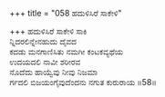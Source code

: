 +++
title = "058 ಹದುಳಿಸಿರೆ ಸಾಕೇಳಿ"

+++
ಹದುಳಿಸಿರೆ ಸಾಕೇಳಿ ಸಾಕಿ  
ನ್ನಿದರಲಿನ್ನೇನಹುದು ದೈವದ  
ಕದಡು ಮನಗಾಣಿಸಿತು ನಮಗೀ ಕಂಟಕವ್ಯಥೆಯ  
ಉದಯದಲಿ ನಾವೀ ಶರೀರವ  
ನೊದೆದು ಹಾಯ್ವೆವು ನೀವು ನಿಜಮಾ  
ರ್ಗದಲಿ ಬಿಜಯಂಗೈವುದೆಂದನು ನಗುತ ಕುರುರಾಯ      ॥58॥